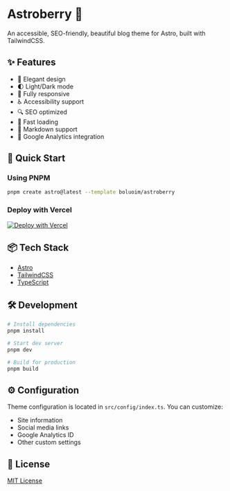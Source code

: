 # Astroberry 🍓

An accessible, SEO-friendly, beautiful blog theme for Astro, built with TailwindCSS.

## ✨ Features

- 🎨 Elegant design
- 🌓 Light/Dark mode
- 📱 Fully responsive
- ♿ Accessibility support
- 🔍 SEO optimized
- 🚀 Fast loading
- 📝 Markdown support
- 🎯 Google Analytics integration

## 🚀 Quick Start

### Using PNPM

```bash
pnpm create astro@latest --template boluoim/astroberry
```

### Deploy with Vercel

[![Deploy with Vercel](https://vercel.com/button)](https://vercel.com/new/clone?repository-url=https%3A%2F%2Fgithub.com%2Fboluoim%2Fastroberry)

## 📦 Tech Stack

- [Astro](https://astro.build)
- [TailwindCSS](https://tailwindcss.com)
- [TypeScript](https://www.typescriptlang.org/)

## 🛠️ Development

```bash
# Install dependencies
pnpm install

# Start dev server
pnpm dev

# Build for production
pnpm build
```

## ⚙️ Configuration

Theme configuration is located in `src/config/index.ts`. You can customize:

- Site information
- Social media links
- Google Analytics ID
- Other custom settings

## 📝 License

[MIT License](./LICENSE)